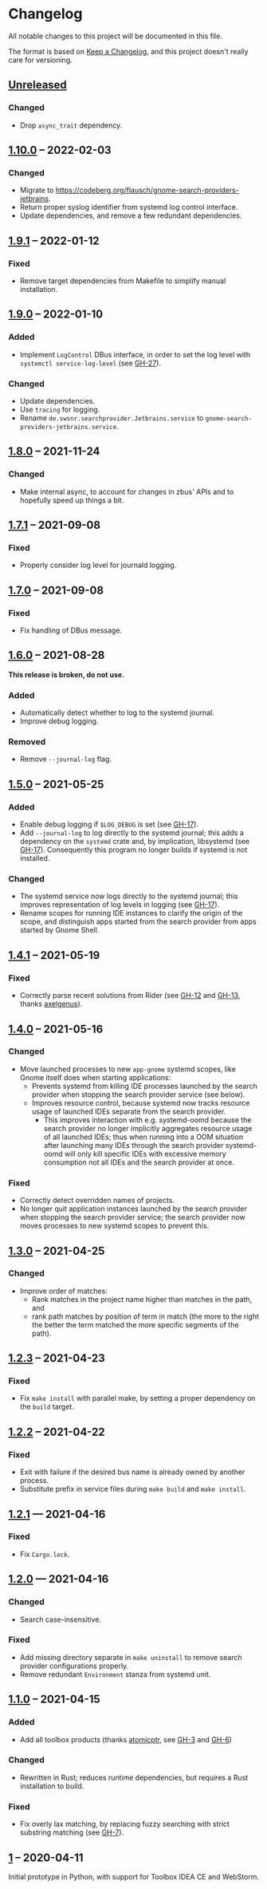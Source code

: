 # Changelog
All notable changes to this project will be documented in this file.

The format is based on [Keep a Changelog](https://keepachangelog.com/en/1.0.0/),
and this project doesn't really care for versioning.

## [Unreleased]

### Changed

- Drop `async_trait` dependency.

## [1.10.0] – 2022-02-03

### Changed

- Migrate to <https://codeberg.org/flausch/gnome-search-providers-jetbrains>.
- Return proper syslog identifier from systemd log control interface.
- Update dependencies, and remove a few redundant dependencies.

## [1.9.1] – 2022-01-12

### Fixed

- Remove target dependencies from Makefile to simplify manual installation.

## [1.9.0] – 2022-01-10

### Added
- Implement `LogControl` DBus interface, in order to set the log level with `systemctl service-log-level` (see [GH-27]).

### Changed
- Update dependencies.
- Use `tracing` for logging.
- Rename `de.swsnr.searchprovider.Jetbrains.service` to `gnome-search-providers-jetbrains.service`.

[GH-27]: https://codeberg.org/flausch/gnome-search-providers-jetbrains/pulls/27

## [1.8.0] – 2021-11-24

### Changed
- Make internal async, to account for changes in zbus' APIs and to hopefully speed up things a bit.

## [1.7.1] – 2021-09-08

### Fixed
- Properly consider log level for journald logging.

## [1.7.0] – 2021-09-08

### Fixed
- Fix handling of DBus message.

## [1.6.0] – 2021-08-28

**This release is broken, do not use.**

### Added
- Automatically detect whether to log to the systemd journal.
- Improve debug logging.

### Removed
- Remove `--journal-log` flag.

## [1.5.0] – 2021-05-25

### Added
- Enable debug logging if `$LOG_DEBUG` is set (see [GH-17]).
- Add `--journal-log` to log directly to the systemd journal; this adds a dependency on the `systemd` crate and, by implication, libsystemd (see [GH-17]).
  Consequently this program no longer builds if systemd is not installed.

### Changed
- The systemd service now logs directly to the systemd journal; this improves representation of log levels in logging (see [GH-17]).
- Rename scopes for running IDE instances to clarify the origin of the scope, and distinguish apps started from the search provider from apps started by Gnome Shell.

[GH-17]: https://codeberg.org/flausch/gnome-search-providers-jetbrains/pulls/17

## [1.4.1] – 2021-05-19

### Fixed

- Correctly parse recent solutions from Rider (see [GH-12] and [GH-13], thanks [axelgenus]).

[GH-12]: https://codeberg.org/flausch/gnome-search-providers-jetbrains/issues/12
[GH-13]: https://codeberg.org/flausch/gnome-search-providers-jetbrains/pulls/13

[axelgenus]: https://github.com/axelgenus

## [1.4.0] – 2021-05-16

### Changed
- Move launched processes to new `app-gnome` systemd scopes, like Gnome itself does when starting applications:
  - Prevents systemd from killing IDE processes launched by the search provider when stopping the search provider service (see below).
  - Improves resource control, because systemd now tracks resource usage of launched IDEs separate from the search provider.
    * This improves interaction with e.g. systemd-oomd because the search provider no longer implicitly aggregates resource usage of all launched IDEs; thus when running into a OOM situation after launching many IDEs through the search provider systemd-oomd will only kill specific IDEs with excessive memory consumption not all IDEs and the search provider at once.

### Fixed
- Correctly detect overridden names of projects.
- No longer quit application instances launched by the search provider when stopping the search provider service; the search provider now moves processes to new systemd scopes to prevent this.

## [1.3.0] – 2021-04-25

### Changed

- Improve order of matches:
  - Rank matches in the project name higher than matches in the path, and
  - rank path matches by position of term in match (the more to the right the better the term matched the more specific segments of the path).

## [1.2.3] – 2021-04-23

### Fixed

- Fix `make install` with parallel make, by setting a proper dependency on the `build` target.

## [1.2.2] – 2021-04-22

### Fixed

- Exit with failure if the desired bus name is already owned by another process.
- Substitute prefix in service files during `make build` and `make install`.

## [1.2.1] — 2021-04-16

### Fixed

- Fix `Cargo.lock`.

## [1.2.0] — 2021-04-16

### Changed

- Search case-insensitive.

### Fixed

- Add missing directory separate in `make uninstall` to remove search provider configurations properly.
- Remove redundant `Environment` stanza from systemd unit.

## [1.1.0] – 2021-04-15

### Added

- Add all toolbox products (thanks [atomicptr], see [GH-3] and [GH-6])

### Changed

- Rewritten in Rust; reduces runtime dependencies, but requires a Rust installation to build.

### Fixed

- Fix overly lax matching, by replacing fuzzy searching with strict substring matching (see [GH-7]).

[atomicptr]: https://github.com/atomicptr
[GH-3]: https://codeberg.org/flausch/gnome-search-providers-jetbrains/issues/3
[GH-6]: https://codeberg.org/flausch/gnome-search-providers-jetbrains/pulls/6
[GH-7]: https://codeberg.org/flausch/gnome-search-providers-jetbrains/issues/7

## [1] – 2020-04-11

Initial prototype in Python, with support for Toolbox IDEA CE and WebStorm.

[Unreleased]: https://codeberg.org/flausch/gnome-search-providers-jetbrains/compare/v1.10.0...HEAD
[1.10.0]: https://codeberg.org/flausch/gnome-search-providers-jetbrains/compare/v1.9.1...v1.10.0
[1.9.1]: https://codeberg.org/flausch/gnome-search-providers-jetbrains/compare/v1.9.0...v1.9.1
[1.9.0]: https://codeberg.org/flausch/gnome-search-providers-jetbrains/compare/v1.8.0...v1.9.0
[1.8.0]: https://codeberg.org/flausch/gnome-search-providers-jetbrains/compare/v1.7.1...v1.8.0
[1.7.1]: https://codeberg.org/flausch/gnome-search-providers-jetbrains/compare/v1.7.0...v1.7.1
[1.7.0]: https://codeberg.org/flausch/gnome-search-providers-jetbrains/compare/v1.6.0...v1.7.0
[1.6.0]: https://codeberg.org/flausch/gnome-search-providers-jetbrains/compare/v1.5.0...v1.6.0
[1.5.0]: https://codeberg.org/flausch/gnome-search-providers-jetbrains/compare/v1.4.1...v1.5.0
[1.4.1]: https://codeberg.org/flausch/gnome-search-providers-jetbrains/compare/v1.4.0...v1.4.1
[1.4.0]: https://codeberg.org/flausch/gnome-search-providers-jetbrains/compare/v1.3.0...v1.4.0
[1.3.0]: https://codeberg.org/flausch/gnome-search-providers-jetbrains/compare/v1.2.3...v1.3.0
[1.2.3]: https://codeberg.org/flausch/gnome-search-providers-jetbrains/compare/v1.2.2...v1.2.3
[1.2.2]: https://codeberg.org/flausch/gnome-search-providers-jetbrains/compare/v1.2.1...v1.2.2
[1.2.1]: https://codeberg.org/flausch/gnome-search-providers-jetbrains/compare/v1.2.0...v1.2.1
[1.2.0]: https://codeberg.org/flausch/gnome-search-providers-jetbrains/compare/v1.1.0...v1.2.0
[1.1.0]: https://codeberg.org/flausch/gnome-search-providers-jetbrains/compare/v1...v1.1.0
[1]: https://codeberg.org/flausch/gnome-search-providers-jetbrains/releases/tag/v1
